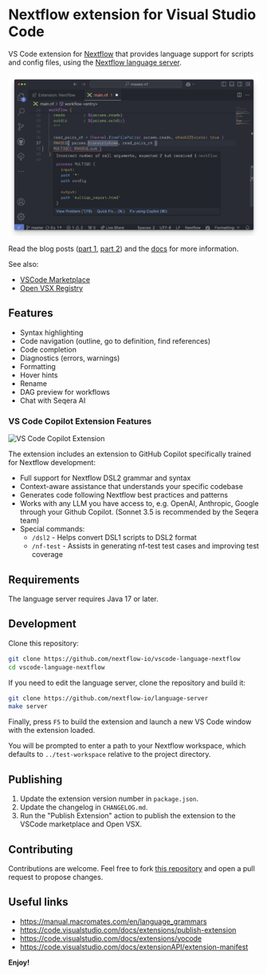 # Nextflow extension for Visual Studio Code

VS Code extension for [Nextflow](https://www.nextflow.io/) that provides language support for scripts and config files, using the [Nextflow language server](https://github.com/nextflow-io/language-server).

![nextflow vscode extension](images/vscode-nextflow.png)

Read the blog posts ([part 1](https://seqera.io/blog/modernizing-nextflow-developer-experience/), [part 2](https://seqera.io/blog/modernizing-nextflow-developer-experience-part-2/)) and the [docs](https://nextflow.io/docs/latest/vscode.html) for more information.

See also:

- [VSCode Marketplace](https://marketplace.visualstudio.com/items?itemName=nextflow.nextflow)
- [Open VSX Registry](https://www.open-vsx.org/extension/nextflow/nextflow)

## Features

- Syntax highlighting
- Code navigation (outline, go to definition, find references)
- Code completion
- Diagnostics (errors, warnings)
- Formatting
- Hover hints
- Rename
- DAG preview for workflows
- Chat with Seqera AI

### VS Code Copilot Extension Features

![VS Code Copilot Extension](https://cdn.sanity.io/images/o2y1bt2g/seqera/ce3b8ba1fe529bff2c836e2a243d6a5f57d57d84-1680x1080.gif)

The extension includes an extension to GitHub Copilot specifically trained for Nextflow development:

- Full support for Nextflow DSL2 grammar and syntax
- Context-aware assistance that understands your specific codebase
- Generates code following Nextflow best practices and patterns
- Works with any LLM you have access to, e.g. OpenAI, Anthropic, Google through your Github Copilot. (Sonnet 3.5 is recommended by the Seqera team)
- Special commands:
  - `/dsl2` - Helps convert DSL1 scripts to DSL2 format
  - `/nf-test` - Assists in generating nf-test test cases and improving test coverage

## Requirements

The language server requires Java 17 or later.

## Development

Clone this repository:

```bash
git clone https://github.com/nextflow-io/vscode-language-nextflow
cd vscode-language-nextflow
```

If you need to edit the language server, clone the repository and build it:

```bash
git clone https://github.com/nextflow-io/language-server
make server
```

Finally, press `F5` to build the extension and launch a new VS Code window with the extension loaded.

You will be prompted to enter a path to your Nextflow workspace, which defaults to `../test-workspace` relative to the project directory.

## Publishing

1. Update the extension version number in `package.json`.
2. Update the changelog in `CHANGELOG.md`.
3. Run the "Publish Extension" action to publish the extension to the VSCode marketplace and Open VSX.

## Contributing

Contributions are welcome. Feel free to fork [this repository](https://github.com/nextflow-io/vscode-language-nextflow) and open a pull request to propose changes.

## Useful links

* https://manual.macromates.com/en/language_grammars
* https://code.visualstudio.com/docs/extensions/publish-extension
* https://code.visualstudio.com/docs/extensions/yocode
* https://code.visualstudio.com/docs/extensionAPI/extension-manifest

**Enjoy!**
